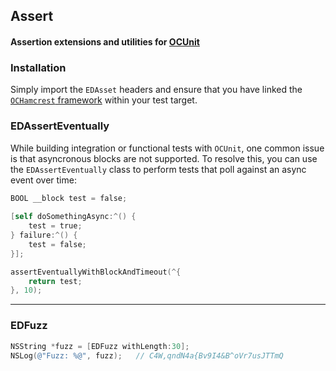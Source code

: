 ## Assert
#### Assertion extensions and utilities for [OCUnit]()

### Installation
Simply import the `EDAsset` headers and ensure that you have linked the [`OCHamcrest` framework](https://github.com/hamcrest/OCHamcrest) within your test target.

### EDAssertEventually
While building integration or functional tests with `OCUnit`, one common issue is that asyncronous blocks are not supported. To resolve this, you can use the `EDAssertEventually` class to perform tests that poll against an async event over time:
```objective-c
BOOL __block test = false;
    
[self doSomethingAsync:^() {
    test = true;
} failure:^() {
    test = false;
}];

assertEventuallyWithBlockAndTimeout(^{
    return test;
}, 10);
```

---

### EDFuzz
```objective-c
NSString *fuzz = [EDFuzz withLength:30];
NSLog(@"Fuzz: %@", fuzz); 	// C4W,qndN4a{Bv9I4&B^oVr7usJTTmQ
```
